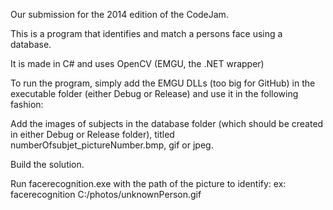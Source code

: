 Our submission for the 2014 edition of the CodeJam.

This is a program that identifies and match a persons face using a database.

It is made in C# and uses OpenCV (EMGU, the .NET wrapper)

To run the program, simply add the EMGU DLLs (too big for GitHub) 
in the executable folder (either Debug or Release) and use it in the
following fashion:

Add the images of subjects in the database folder (which should be created in
either Debug or Release folder), titled numberOfsubjet_pictureNumber.bmp, gif or jpeg.

Build the solution.

Run facerecognition.exe with the path of the picture to identify:
ex: facerecognition C:/photos/unknownPerson.gif
